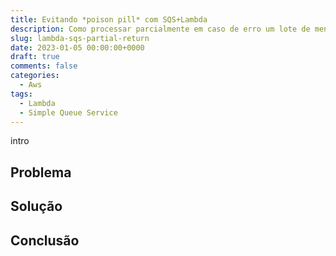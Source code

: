 ```yaml
---
title: Evitando *poison pill* com SQS+Lambda
description: Como processar parcialmente em caso de erro um lote de mensagens SQS com Lambda
slug: lambda-sqs-partial-return
date: 2023-01-05 00:00:00+0000
draft: true
comments: false
categories:
  - Aws
tags:
  - Lambda
  - Simple Queue Service
---
```


intro

## Problema

## Solução

## Conclusão
